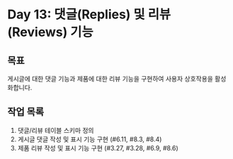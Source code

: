 # Day 13: 댓글(Replies) 및 리뷰(Reviews) 기능

## 목표

게시글에 대한 댓글 기능과 제품에 대한 리뷰 기능을 구현하여 사용자 상호작용을 활성화합니다.

## 작업 목록

1.  댓글/리뷰 테이블 스키마 정의
2.  게시글 댓글 작성 및 표시 기능 구현 (#6.11, #8.3, #8.4)
3.  제품 리뷰 작성 및 표시 기능 구현 (#3.27, #3.28, #6.9, #8.6) 